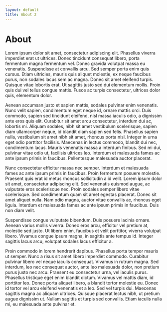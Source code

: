 ```yaml
---
layout: default
title: About 2
---
```


# About



Lorem ipsum dolor sit amet, consectetur adipiscing elit. Phasellus viverra imperdiet erat ut ultrices. Donec tincidunt consequat libero, porta fermentum magna fermentum vel. Donec gravida volutpat massa eu venenatis. Suspendisse at convallis arcu. Sed semper porta enim quis cursus. Etiam ultricies, mauris quis aliquet molestie, ex neque faucibus purus, non sodales lacus sem ac magna. Donec sit amet eleifend turpis. Quisque vitae lobortis erat. Ut sagittis justo sed dui elementum mollis. Proin quis dui vel tellus congue mattis. Fusce ac turpis consectetur, ultrices dolor quis, elementum dolor.

Aenean accumsan justo et sapien mattis, sodales pulvinar enim venenatis. Nunc velit sapien, condimentum eget neque id, ornare mattis orci. Duis commodo, sapien sed tincidunt eleifend, nisl massa iaculis odio, a dignissim ante eros quis elit. Curabitur sit amet arcu consectetur, interdum dui ac, lobortis mi. Aliquam sodales, nibh sit amet vestibulum scelerisque, sapien diam ullamcorper neque, id blandit diam sapien sed felis. Phasellus sapien nulla, vestibulum sit amet nibh sit amet, rhoncus porta nisl. Integer in urna eget odio porttitor facilisis. Maecenas in lectus commodo, blandit dui nec, condimentum lacus. Mauris venenatis massa a interdum finibus. Sed mi dui, pulvinar vitae odio ut, facilisis ultrices leo. Interdum et malesuada fames ac ante ipsum primis in faucibus. Pellentesque malesuada auctor placerat.

Nunc consectetur efficitur massa nec semper. Interdum et malesuada fames ac ante ipsum primis in faucibus. Proin fermentum posuere molestie. Praesent quis erat id metus rhoncus sollicitudin a id velit. Lorem ipsum dolor sit amet, consectetur adipiscing elit. Sed venenatis euismod augue, ac vulputate eros scelerisque nec. Proin sodales semper libero vitae scelerisque. Sed condimentum quam sit amet egestas placerat. Donec sit amet aliquet nulla. Nam odio magna, auctor vitae convallis ac, rhoncus eget ligula. Interdum et malesuada fames ac ante ipsum primis in faucibus. Duis non diam velit.

Suspendisse congue vulputate bibendum. Duis posuere lacinia ornare. Aenean varius mollis viverra. Donec eros arcu, efficitur vel pretium at, molestie sed justo. Ut libero enim, faucibus et velit porttitor, viverra volutpat libero. Vivamus congue ipsum magna, in sagittis ante tempus id. Integer sagittis lacus arcu, volutpat sodales lacus efficitur a.

Proin commodo in lorem hendrerit dapibus. Phasellus porta tempor mauris ut semper. Nunc a risus sit amet libero imperdiet commodo. Curabitur pulvinar libero vel neque iaculis consequat. Vivamus in rutrum magna. Sed interdum, leo nec consequat auctor, ante leo malesuada dolor, non pretium purus justo nec arcu. Praesent eu consectetur urna, vel iaculis purus. Phasellus tristique eget enim blandit dictum. Vivamus vel mattis diam, id porttitor leo. Donec porta aliquet libero, a blandit tortor molestie eu. Donec id tortor vel arcu eleifend venenatis et a leo. Sed vel turpis dui. Maecenas sagittis magna ac aliquam ultrices. Quisque placerat lectus nibh, ut pretium augue dignissim ut. Nullam sagittis et turpis sed convallis. Etiam iaculis nulla mi, eu malesuada ante pulvinar et. 
